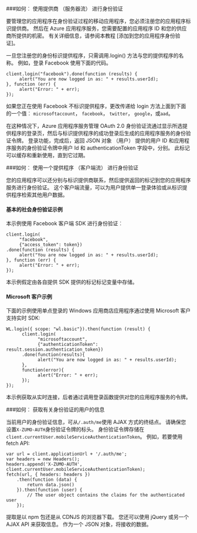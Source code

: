 ###<a name="server-auth"></a>如何︰ 使用提供商 （服务器流） 进行身份验证

要管理您的应用程序在身份验证过程的移动应用程序，您必须注册您的应用程序标识提供商。 然后在 Azure 应用程序服务，您需要配置的应用程序 ID 和您的供应商所提供的机密。
有关详细信息，请参阅本教程 [添加到您的应用程序身份验证]。

一旦您注册您的身份标识提供程序，只需调用.login() 方法与您的提供程序的名称。 例如，登录 Facebook 使用下面的代码。

```
client.login("facebook").done(function (results) {
     alert("You are now logged in as: " + results.userId);
}, function (err) {
     alert("Error: " + err);
});
```

如果您正在使用 Facebook 不标识提供程序，更改传递给 login 方法上面到下面的一个值︰ `microsoftaccount`， `facebook`， `twitter`， `google`，或`aad`。

在这种情况下，Azure 应用程序服务管理 OAuth 2.0 身份验证流通过显示所选提供程序的登录页，然后与标识提供程序的成功登录后生成的应用程序服务的身份验证令牌。 登录功能，完成后，返回 JSON 对象 （用户） 提供的用户 ID 和应用程序服务的身份验证令牌中用户 Id 和 authenticationToken 字段中，分别。 此标记可以缓存和重新使用，直到它过期。

###<a name="client-auth"></a>如何︰ 使用一个提供程序 （客户端流） 进行身份验证

您的应用程序可以还分别与标识提供商联系，然后提供返回的标记到您的应用程序服务进行身份验证。 这个客户端流量，可以为用户提供单一登录体验或从标识提供程序检索其他用户数据。

#### <a name="social-authentication-basic-example"></a>基本的社会身份验证示例

本示例使用 Facebook 客户端 SDK 进行身份验证︰

```
client.login(
     "facebook",
     {"access_token": token})
.done(function (results) {
     alert("You are now logged in as: " + results.userId);
}, function (err) {
     alert("Error: " + err);
});
```
本示例假定由各自提供 SDK 提供的标记标记变量中存储。

#### <a name="microsoft-account-example"></a>Microsoft 客户示例

下面的示例使用单点登录的 Windows 应用商店应用程序通过使用 Microsoft 客户支持实时 SDK:

```
WL.login({ scope: "wl.basic"}).then(function (result) {
      client.login(
            "microsoftaccount",
            {"authenticationToken": result.session.authentication_token})
      .done(function(results){
            alert("You are now logged in as: " + results.userId);
      },
      function(error){
            alert("Error: " + err);
      });
});
```

本示例获取从实时连接，后者通过调用登录函数提供对您的应用程序服务的令牌。

###<a name="auth-getinfo"></a>如何︰ 获取有关身份验证的用户的信息

当前用户的身份验证信息，可从`/.auth/me`使用 AJAX 方式的终结点。  请确保您设置`X-ZUMO-AUTH`身份验证令牌的标头。  身份验证令牌存储在`client.currentUser.mobileServiceAuthenticationToken`。  例如，若要使用 fetch API:

```
var url = client.applicationUrl + '/.auth/me';
var headers = new Headers();
headers.append('X-ZUMO-AUTH', client.currentUser.mobileServiceAuthenticationToken);
fetch(url, { headers: headers })
    .then(function (data) {
        return data.json()
    }).then(function (user) {
        // The user object contains the claims for the authenticated user
    });
```

提取是以 npm 包还是从 CDNJS 的浏览器下载。 您还可以使用 jQuery 或另一个 AJAX API 来获取信息。  作为一个 JSON 对象，将接收的数据。
